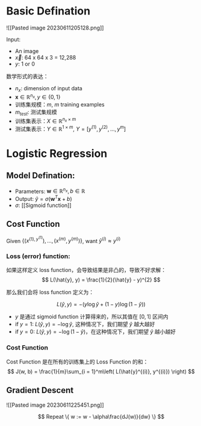 # Basic Defination

![[Pasted image 20230611205128.png]]

Input:

- An image
- $\vec{x}$: 64 x 64 x 3 = 12,288
- $y$: 1 or 0

数学形式的表达：
- $n_x$: dimension of input data
- $\boldsymbol{x} \in \mathbb{R}^{n_{x}}, y \in \{0, 1\}$
- 训练集规模：$m$, $m$ training examples
- $m_{test}$: 测试集规模
- 训练集表示：$X \in \mathbb{R}^{n_x \times m}$
- 测试集表示：$Y \in \mathbb{R}^{1 \times m}$, $Y = [y^{(1)}, y^{(2)}, \dots, y^{m}]$


# Logistic Regression

## Model Defination: 

- Parameters: $\boldsymbol{w} \in \mathbb{R}^{n_{x}}, b \in \mathbb{R}$
- Output: $\hat{y} = \sigma(\boldsymbol{w}^T\boldsymbol{x} + b)$
- $\sigma$: [[Sigmoid function]]

## Cost Function

Given $\{(x^{(1), y^{(1)}}), \dots, (x^{(m)}, y^{(m)})\}$, want $\hat{y}^{(i)} \approx y^{(i)}$

### Loss (error) function: 

如果这样定义 loss function，会导致结果是非凸的，导致不好求解：
$$
L(\hat{y}, y) = \frac{1}{2}(\hat{y} - y)^{2}
$$

那么我们会将 loss function 定义为：

$$
L(\hat{y}, y) = -\left(y\log{\hat{y}} + (1-y)\log{(1 - \hat{y}})\right)
$$

- $y$ 是通过 sigmoid function 计算得来的，所以其值在 $[0, 1]$ 区间内
- if $y = 1$: $L(\hat{y}, y) = -\log{\hat{y}}$, 这种情况下，我们期望 $\hat{y}$ 越大越好
- if $y = 0$: $L(\hat{y}, y) = -\log{(1 - \hat{y})}$，在这种情况下，我们期望 $\hat{y}$ 越小越好

### Cost Function

Cost Function 是在所有的训练集上的 Loss Function 的和：
$$
J(w, b) = \frac{1}{m}\sum_{i = 1}^m\left( 
L(\hat{y}^{(i)}, y^{(i)})
\right)
$$

## Gradient Descent

![[Pasted image 20230611225451.png]]

$$
Repeat \{
w := w - \alpha\frac{dJ(w)}{dw}
\}
$$